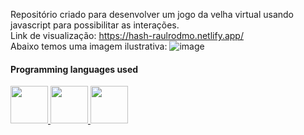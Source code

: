 Repositório criado para desenvolver um jogo da velha virtual usando javascript para possibilitar as interações.
<br>
Link de visualização: https://hash-raulrodmo.netlify.app/
<br>
Abaixo temos uma imagem ilustrativa:
![image](https://user-images.githubusercontent.com/102265187/192399444-abf0a0a9-974d-43ba-93ff-f7054a1c33c5.png)

#### Programming languages used

<div>
      <a href="https://github.com/raulrodmo">
            <img id="html" src="https://cdn-icons-png.flaticon.com/512/1051/1051277.png" width="60" height="60"/>
            <img id="css" src="https://cdn-icons-png.flaticon.com/512/732/732190.png" width="60" height="60"/>
            <img id="js" src="https://cdn-icons-png.flaticon.com/512/1199/1199124.png" width="60" height="60"/>
</div>
